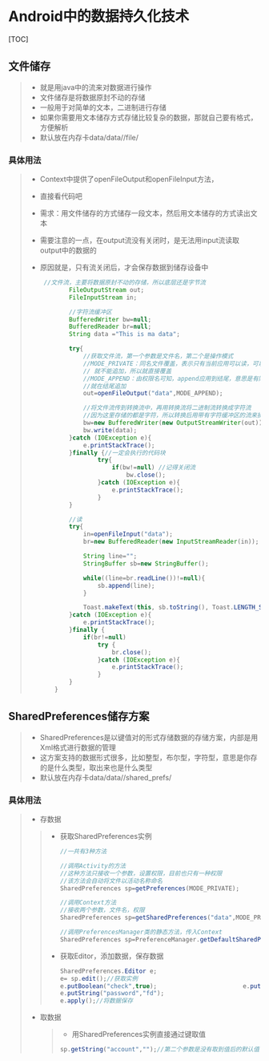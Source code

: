 # Android中的数据持久化技术

[TOC]

## 文件储存

> + 就是用java中的流来对数据进行操作
> + 文件储存是将数据原封不动的存储
> + 一般用于对简单的文本，二进制进行存储
> + 如果你需要用文本储存方式存储比较复杂的数据，那就自己要有格式，方便解析
> + 默认放在内存卡data/data/<package-name>/file/

### 具体用法

> + Context中提供了openFileOutput和openFileInput方法，
>
> + 直接看代码吧
>
> + 需求：用文件储存的方式储存一段文本，然后用文本储存的方式读出文本
>
> + 需要注意的一点，在output流没有关闭时，是无法用input流读取output中的数据的
>
> + 原因就是，只有流关闭后，才会保存数据到储存设备中
>
>   ~~~java
>    //文件流，主要将数据原封不动的存储，所以底层还是字节流
>           FileOutputStream out;
>           FileInputStream in;
>
>           //字符流缓冲区
>           BufferedWriter bw=null;
>           BufferedReader br=null;
>           String data ="This is ma data";
>
>           try{
>               //获取文件流，第一个参数是文件名，第二个是操作模式
>               //MODE_PRIVATE：同名文件覆盖，表示只有当前应用可以读，可以理解为文件内容是private的无法访问，
>               // 就不能追加，所以就直接覆盖
>               //MODE_APPEND：由权限名可知，append应用到结尾，意思是有同名文件
>               //就在结尾追加
>               out=openFileOutput("data",MODE_APPEND);
>
>               //将文件流传到转换流中，再用转换流将二进制流转换成字符流
>               //因为这里存储的都是字符，所以转换后用带有字符缓冲区的流来操作
>               bw=new BufferedWriter(new OutputStreamWriter(out));
>               bw.write(data);
>           }catch (IOException e){
>               e.printStackTrace();
>           }finally {//一定会执行的代码块
>                   try{
>                       if(bw!=null) //记得关闭流
>                           bw.close();
>                   }catch (IOException e){
>                       e.printStackTrace();
>                   }
>           }
>
>   		//读
>           try{
>               in=openFileInput("data");
>               br=new BufferedReader(new InputStreamReader(in));
>
>               String line="";
>               StringBuffer sb=new StringBuffer();
>
>               while((line=br.readLine())!=null){
>                   sb.append(line);
>               }
>
>               Toast.makeText(this, sb.toString(), Toast.LENGTH_SHORT).show();
>           }catch (IOException e){
>               e.printStackTrace();
>           }finally {
>               if(br!=null)
>                   try {
>                       br.close();
>                   }catch (IOException e){
>                       e.printStackTrace();
>                   }
>           }
>       }
>   ~~~
>

## SharedPreferences储存方案

> + SharedPreferences是以键值对的形式存储数据的存储方案，内部是用Xml格式进行数据的管理
> + 这方案支持的数据形式很多，比如整型，布尔型，字符型，意思是你存的是什么类型，取出来也是什么类型
> + 默认放在内存卡data/data/<package name>/shared_prefs/

### 具体用法

> + 存数据
>
> > + 获取SharedPreferences实例
> >
> >   ~~~java
> >   //一共有3种方法
> >
> >   //调用Activity的方法
> >   //这种方法只接收一个参数，设置权限，目前也只有一种权限
> >   //该方法会自动将文件以活动名称命名
> >   SharedPreferences sp=getPreferences(MODE_PRIVATE);
> >
> >   //调用Context方法
> >   //接收两个参数，文件名，权限
> >   SharedPreferences sp=getSharedPreferences("data",MODE_PRIVATE);
> >
> >   //调用PreferencesManager类的静态方法，传入Context
> >   SharedPreferences sp=PreferenceManager.getDefaultSharedPreferences(this);
> >   ~~~
> >
> > + 获取Editor，添加数据，保存数据
> >
> >   ~~~java
> >   SharedPreferences.Editor e;
> >   e= sp.edit();//获取实例
> >   e.putBoolean("check",true);                        e.putString("account","jj";
> >   e.putString("password","fd");
> >   e.apply();//将数据保存
> >   ~~~
>
> + 取数据
>
>   > + 用SharedPreferences实例直接通过键取值
>   >
>   > ~~~java
>   > sp.getString("account","");//第二个参数是没有取到值后的默认值
>   > ~~~
